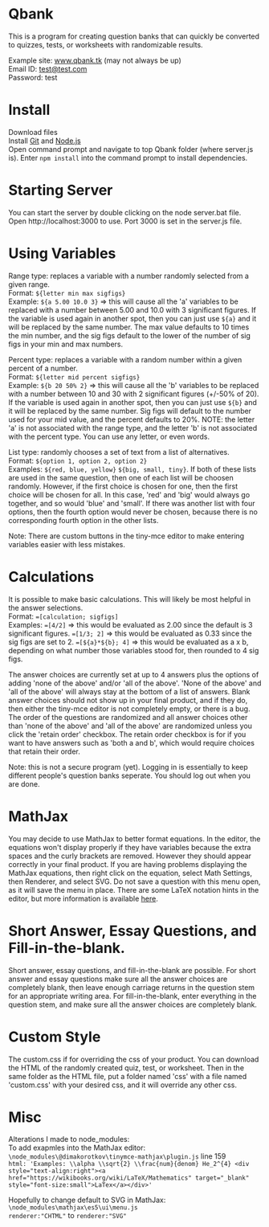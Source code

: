 # Qbank
 This is a program for creating question banks that can quickly be converted to quizzes, tests, or worksheets with randomizable results.<p>
 
 Example site: www.qbank.tk (may not always be up)<br>
 Email ID: test@test.com<br>
 Password: test<p>

# Install
Download files<br> 
Install [Git](https://git-scm.com/download/win) and [Node.js](https://nodejs.org/en/download/current/)<br>
Open command prompt and navigate to top Qbank folder (where server.js is).
Enter `npm install` into the command prompt to install dependencies.<p>

# Starting Server
   You can start the server by double clicking on the node server.bat file.<br>
   Open http://localhost:3000 to use.
   Port 3000 is set in the server.js file.
   
# Using Variables
Range type: replaces a variable with a number randomly selected from a given range.<br>
  Format: `${letter min max sigfigs}`<br>
  Example: `${a 5.00 10.0 3}` => this will cause all the 'a' variables to be replaced with a number between 5.00 and 10.0 with 3 significant figures.  If the variable is used again in another spot, then you can just use `${a}` and it will be replaced by the same number. The max value defaults to 10 times the min number, and the sig figs default to the lower of the number of sig figs in your min and max numbers.<p>
  
Percent type: replaces a variable with a random number within a given percent of a number.<br>
  Format: `${letter mid percent sigfigs}`<br>
  Example: `${b 20 50% 2}` => this will cause all the 'b' variables to be replaced with a number between 10 and 30 with 2 significant figures (+/-50% of 20).  If the   variable is used again in another spot, then you can just use `${b}` and it will be replaced by the same number.  Sig figs will default to the number used for your mid value, and the percent defaults to 20%.  NOTE: the letter 'a' is not associated with the range type, and the letter 'b' is not associated with the percent type.  You can use any letter, or even words.<p>
  
List type: randomly chooses a set of text from a list of alternatives.<br>
  Format: `${option 1, option 2, option 2}`<br>
  Examples: `${red, blue, yellow}` `${big, small, tiny}`.  If both of these lists are used in the same question, then one of each list will be choosen randomly.  However, if the first choice is chosen for one, then the first choice will be chosen for all.  In this case, 'red' and 'big' would always go together, and so would 'blue' and 'small'.  If there was another list with four options, then the fourth option would never be chosen, because there is no corresponding fourth option in the other lists.<p>

  Note: There are custom buttons in the tiny-mce editor to make entering variables easier with less mistakes.
   
# Calculations
It is possible to make basic calculations.  This will likely be most helpful in the answer selections.<br>
  Format: `=[calculation; sigfigs]`<br>
  Examples: `=[4/2]` => this would be evaluated as 2.00 since the default is 3 significant figures.
            `=[1/3; 2]` => this would be evaluated as 0.33 since the sig figs are set to 2.
            `=[${a}*${b}; 4]` => this would be evaluated as a x b, depending on what number those variables stood for, then rounded to 4 sig figs.<p>

The answer choices are currently set at up to 4 answers plus the options of adding 'none of the above' and/or 'all of the above'.  'None of the above' and 'all of the above' will always stay at the bottom of a list of answers.  Blank answer choices should not show up in your final product, and if they do, then either the tiny-mce editor is not completely empty, or there is a bug.  The order of the questions are randomized and all answer choices other than 'none of the above' and 'all of the above' are randomized unless you click the 'retain order' checkbox.  The retain order checkbox is for if you want to have answers such as 'both a and b', which would require choices that retain their order.<p>

Note: this is not a secure program (yet).  Logging in is essentially to keep different people's question banks seperate.  You should log out when you are done.
 
# MathJax
 You may decide to use MathJax to better format equations.  In the editor, the equations won't display properly if they have variables because the extra spaces and the curly brackets are removed.  However they should appear correctly in your final product.  If you are having problems displaying the MathJax equations, then right click on the equation, select Math Settings, then Renderer, and select SVG.  Do not save a question with this menu open, as it will save the menu in place.  There are some LaTeX notation hints in the editor, but more information is available <a href="https://en.wikibooks.org/wiki/LaTeX/Mathematics">here</a>.
 
# Short Answer, Essay Questions, and Fill-in-the-blank.
 Short answer, essay questions, and fill-in-the-blank are possible.  For short answer and essay questions make sure all the answer choices are completely blank, then leave enough carriage returns in the question stem for an appropriate writing area.  For fill-in-the-blank, enter everything in the question stem, and make sure all the answer choices are completely blank.
 
 # Custom Style
   The custom.css if for overriding the css of your product.  You can download the HTML of the randomly created quiz, test, or worksheet.  Then in the same folder as the HTML file, put a folder named 'css' with a file named 'custom.css' with your desired css, and it will override any other css.
 
 # Misc
Alterations I made to node_modules:<br>
  To add exapmles into the MathJax editor:<br>
 `\node_modules\@dimakorotkov\tinymce-mathjax\plugin.js` line 159<br>
 `html: 'Examples: \\alpha \\sqrt{2} \\frac{num}{denom} He_2^{4} <div style="text-align:right"><a href="https://wikibooks.org/wiki/LaTeX/Mathematics" target="_blank" style="font-size:small">LaTex</a></div>'`<p>

  Hopefully to change default to SVG in MathJax:<br>
  `\node_modules\mathjax\es5\ui\menu.js`<br>
  `renderer:"CHTML"` to `renderer:"SVG"`<p>
